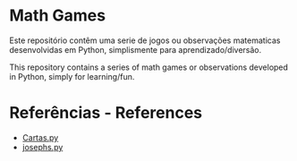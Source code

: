 # Math Games

Este repositório contêm uma serie de jogos ou observações matematicas desenvolvidas em Python, simplismente para aprendizado/diversão.

This repository contains a series of math games or observations developed in Python, simply for learning/fun.

# Referências - References

- [Cartas.py](https://www.youtube.com/watch?v=s4tyO4V2im8)
- [josephs.py](https://www.youtube.com/watch?v=uCsD3ZGzMgE)
